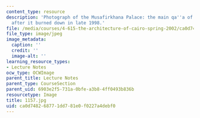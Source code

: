 ```yaml
---
content_type: resource
description: 'Photograph of the Musafirkhana Palace: the main qa''a of the palace
  after it burned down in late 1998.'
file: /media/courses/4-615-the-architecture-of-cairo-spring-2002/ca0d748268771dd781e0f0227a4debf0_1157.jpg
file_type: image/jpeg
image_metadata:
  caption: ''
  credit: ''
  image-alt: ''
learning_resource_types:
- Lecture Notes
ocw_type: OCWImage
parent_title: Lecture Notes
parent_type: CourseSection
parent_uid: 6903e2f5-731a-0bfe-a3b8-4ff0493b836b
resourcetype: Image
title: 1157.jpg
uid: ca0d7482-6877-1dd7-81e0-f0227a4debf0
---
```


